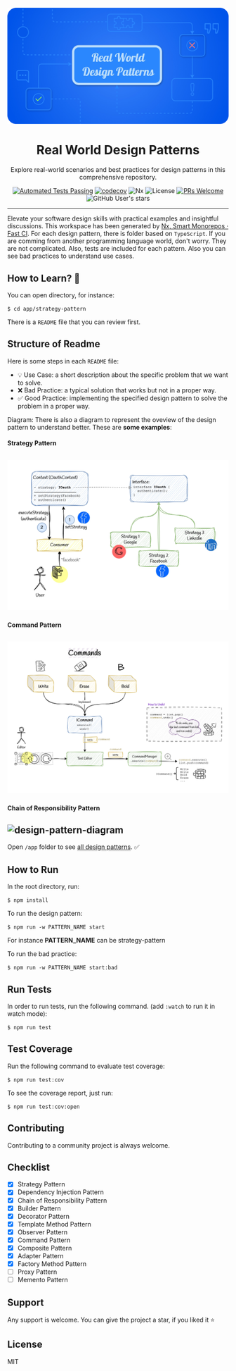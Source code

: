![design-pattern-cover](assets/cover.png)

<div align="center">

# Real World Design Patterns

Explore real-world scenarios and best practices for design patterns in this comprehensive repository.

[![Automated Tests Passing](https://github.com/vahidvdn/realworld-design-patterns/actions/workflows/ci.yml/badge.svg)](https://github.com/vahidvdn/realworld-design-patterns/actions/workflows/ci.yml)
[![codecov](https://codecov.io/github/vahidvdn/realworld-design-patterns/graph/badge.svg?token=E21ZMGM3M9)](https://codecov.io/github/vahidvdn/realworld-design-patterns)
![Nx](https://img.shields.io/badge/Powered%20by-Nx-0ca5e9)
![License](https://img.shields.io/badge/License-MIT-blue.svg)
[![PRs Welcome](https://img.shields.io/badge/PRs-welcome-orange.svg)](https://github.com/vahidvdn/realworld-design-patterns/compare)
![GitHub User's stars](https://img.shields.io/github/stars/vahidvdn%2Frealworld-design-patterns)

</div>

<hr />

Elevate your software design skills with practical examples and insightful discussions. This workspace has been generated by [Nx, Smart Monorepos · Fast CI](https://nx.dev). For each design pattern, there is folder based on `TypeScript`. If you are comming from another programming language world, don't worry. They are not complicated. Also, tests are included for each pattern. Also you can see bad practices to understand use cases.

## How to Learn? 📖

You can open directory, for instance:

```
$ cd app/strategy-pattern
```

There is a `README` file that you can review first.

## Structure of Readme

Here is some steps in each `README` file:

- 💡 Use Case: a short description about the specific problem that we want to solve.
- ❌ Bad Practice: a typical solution that works but not in a proper way.
- ✅ Good Practice: implementing the specified design pattern to solve the problem in a proper way.

Diagram: There is also a diagram to represent the oveview of the design pattern to understand better. These are **some examples**:

#### Strategy Pattern

![design-pattern-diagram](assets/strategy-pattern.jpg)
------
#### Command Pattern

![design-pattern-diagram](assets/command-pattern.jpg)
------
#### Chain of Responsibility Pattern

![design-pattern-diagram](assets/chain-of-res.jpg)
------

Open `/app` folder to see [all design patterns](https://github.com/vahidvdn/realworld-design-patterns/tree/master/app). ✅

## How to Run

In the root directory, run:

```
$ npm install
```

To run the design pattern:

```
$ npm run -w PATTERN_NAME start
```

For instance **PATTERN_NAME** can be strategy-pattern


To run the bad practice:

```
$ npm run -w PATTERN_NAME start:bad
```

## Run Tests

In order to run tests, run the following command. (add `:watch` to run it in watch mode):

```
$ npm run test
```

## Test Coverage

Run the following command to evaluate test coverage:

```
$ npm run test:cov
```

To see the coverage report, just run:

```
$ npm run test:cov:open
```

## Contributing

Contributing to a community project is always welcome.

## Checklist

- [x] Strategy Pattern
- [x] Dependency Injection Pattern
- [x] Chain of Responsibility Pattern
- [x] Builder Pattern
- [x] Decorator Pattern
- [x] Template Method Pattern
- [x] Observer Pattern
- [x] Command Pattern
- [x] Composite Pattern
- [x] Adapter Pattern
- [x] Factory Method Pattern
- [ ] Proxy Pattern
- [ ] Memento Pattern

## Support

Any support is welcome. You can give the project a star, if you liked it ⭐


## License

MIT
